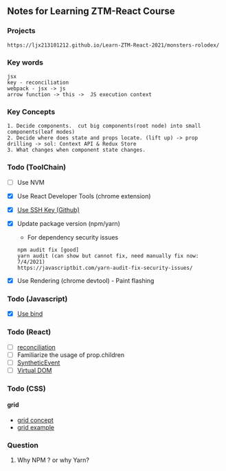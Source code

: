## Notes for Learning ZTM-React Course  


### Projects  
`https://ljx213101212.github.io/Learn-ZTM-React-2021/monsters-rolodex/`

### Key words  

```
jsx
key - reconciliation  
webpack - jsx -> js
arrow function -> this ->  JS execution context
```

### Key Concepts  
```
1. Decide components.  cut big components(root node) into small components(leaf modes)  
2. Decide where does state and props locate. (lift up) -> prop drilling -> sol: Context API & Redux Store
3. What changes when component state changes.
```


### Todo (ToolChain)   
- [ ] Use NVM
- [x] Use React Developer Tools (chrome extension)
- [x] [Use SSH Key (Github)](https://docs.github.com/en/enterprise/2.15/user/articles/generating-a-new-ssh-key-and-adding-it-to-the-ssh-agent)
- [x] Update package version (npm/yarn)  
    
    - For dependency security issues  
    ```
    npm audit fix [good]
    yarn audit (can show but cannot fix, need manually fix now: 7/4/2021)
    https://javascriptbit.com/yarn-audit-fix-security-issues/
    ```
- [x] Use Rendering (chrome devtool) - Paint flashing  


### Todo (Javascript)
- [x] [Use bind](https://www.smashingmagazine.com/2014/01/understanding-javascript-function-prototype-bind/)

### Todo (React)  
- [ ] [reconciliation](https://reactjs.org/docs/reconciliation.html#recursing-on-children) 
- [ ] Familiarize the usage of prop.children 
- [ ] [SyntheticEvent](https://reactjs.org/docs/events.html)
- [ ] [Virtual DOM]()

### Todo (CSS)  

#### grid
- [grid concept](https://css-tricks.com/snippets/css/complete-guide-grid/)  
- [grid example](https://gridbyexample.com/what/)

### Question  

1. Why NPM ? or why Yarn?  

